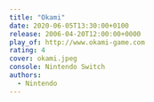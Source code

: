 ```yaml
---
title: "Okami"
date: 2020-06-05T13:30:00+0100
release: 2006-04-20T12:00:00+0000
play_of: http://www.okami-game.com
rating: 4
cover: okami.jpeg
console: Nintendo Switch
authors:
  - Nintendo
---
```

